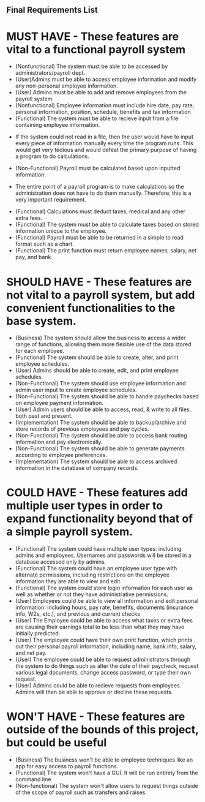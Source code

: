 ## Final Requirements List

# MUST HAVE - These features are vital to a functional payroll system
* (Nonfunctional) The system must be able to be accessed by administrators/payroll dept.
* (User)Admins must be able to access employee information and modify any non-personal employee information.
* (User) Admins must be able to add and remove employees from the payroll system
* (Nonfunctional) Employee information must include hire date, pay rate, personal information, position, schedule, benefits and tax information
* (Functional) The system must be able to recieve input from a file containing employee information.
 - If the system could not read in a file, then the user would have to input every piece of information manually every time the program runs. This would get very tedious and would defeat the primary purpose of having a program to do calculations.
* (Non-Functional) Payroll must be calculated based upon inputted information. 
 - The entire point of a payroll program is to make calculations so the administration does not have to do them manually. Therefore, this is a very important requirement.
* (Functional) Calculations must deduct taxes, medical and any other extra fees.
* (Functional) The system must be able to calculate taxes based on stored information unique to the employee.
* (Functional) Payroll must be able to be returned in a simple to read format such as a chart.
* (Functional) The print function must return employee names, salary, net pay, and bank.



# SHOULD HAVE - These features are not vital to a payroll system, but add convenient functionalities to the base system.
* (Business) The system should allow the business to access a wider range of functions, allowing them more flexible use of the data stored for each employee.
* (Functional) The system should be able to create, alter, and print employee schedules.
* (User) Admins should be able to create, edit, and print employee schedules.
* (Non-Functional) The system should use employee information and admin user input to create employee schedules.
* (Non-Functional) The system should be able to handle paychecks based on employee payment information.
* (User) Admin users should be able to access, read, & write to all files, both past and present.
* (Implementation) The system should be able to backup/archive and store records of previous employees and pay cycles.
* (Non-Functional) The system should be able to access bank routing information and pay electronically.
* (Non-Functional) The system should be able to generate payments according to employee preferences.
* (Implementation) The system should be able to access archived information in the database of company records.


# COULD HAVE - These features add multiple user types in order to expand functionality beyond that of a simple payroll system.
* (Functional) The system could have multiple user types: including admins and employees. Usernames and passwords will be stored in a database accessed only by admins.
* (Functional) The system could have an employee user type with alternate permissions, including restrictions on the employee information they are able to view and edit.
* (Functional) The system could store login information for each user as well as whether or not they have administrative permissions.
* (User) Employees could be able to view all information and edit personal information: including hours, pay rate, benefits, documents (insurance info, W2s, etc.), and previous and current checks
* (User) The Employee could be able to access what taxes or extra fees are causing their earnings total to be less than what they may have initially predicted.
* (User) The employee could have their own print function, which prints out their personal payroll information, including name, bank info, salary, and net pay.
* (User) The employee could be able to request administrators through the system to do things such as alter the date of their paycheck, request various legal documents, change access password, or type their own request.
* (User) Admins could be able to recieve requests from employees. Admins will then be able to approve or decline these requests.


# WON'T HAVE - These features are outside of the bounds of this project, but could be useful
* (Business) The business won't be able to employee techniques like an app for easy access to payroll functions.
* (Functional) The system won't have a GUI. It will be run entirely from the command line.
* (Non-functional) The system won't allow users to request things outside of the scope of payroll such as transfers and raises.
